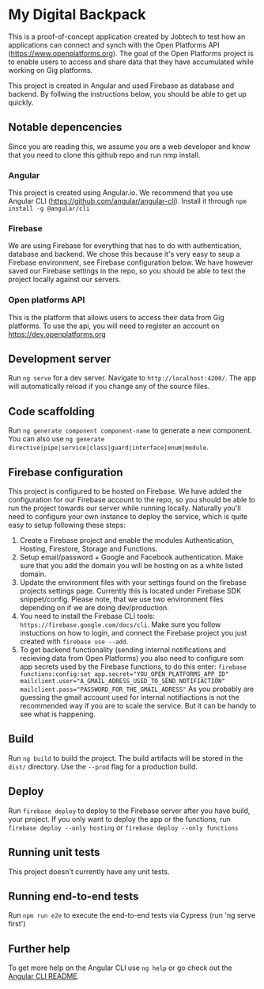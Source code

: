 # My Digital Backpack

This is a proof-of-concept application created by Jobtech to test how an applications can connect and synch with the Open Platforms API (https://www.openplatforms.org). The goal of the Open Platforms project is to enable users to access and share data that they have accumulated while working on Gig platforms.

This project is created in Angular and used Firebase as database and backend. By follwing the instructions below, you should be able to get up quickly.

## Notable depencencies
Since you are reading this, we assume you are a web developer and know that you need to clone this github repo and run nmp install.

### Angular
This project is created using Angular.io. We recommend that you use Angular CLI (https://github.com/angular/angular-cli). Install it through `npm install -g @angular/cli`

### Firebase
We are using Firebase for everything that has to do with authentication, database and backend. We chose this because it's very easy to seup a Firebase environment, see Firebase configuration below. We have however saved our Firebase settings in the repo, so you should be able to test the project locally against our servers.

### Open platforms API
This is the platform that allows users to access their data from Gig platforms. To use the api, you will need to register an account on https://dev.openplatforms.org

## Development server

Run `ng serve` for a dev server. Navigate to `http://localhost:4200/`. The app will automatically reload if you change any of the source files.

## Code scaffolding

Run `ng generate component component-name` to generate a new component. You can also use `ng generate directive|pipe|service|class|guard|interface|enum|module`.

## Firebase configuration

This project is configured to be hosted on Firebase. We have added the configuration for our Firebase account to the repo, so you should be able to run the project towards our server while running locally. Naturally you'll need to configure your own instance to deploy the service, which is quite easy to setup following these steps:

1. Create a Firebase project and enable the modules Authentication, Hosting, Firestore, Storage and Functions.
2. Setup email/password + Google and Facebook authentication. Make sure that you add the domain you will be hosting on as a white listed domain.
3. Update the environment files with your settings found on the firebase projects settings page. Currently this is located under Firebase SDK snippet/config. Please note, that we use two environment files depending on if we are doing dev/production.
4. You need to install the Firebase CLI tools: `https://firebase.google.com/docs/cli`. Make sure you follow instuctions on how to login, and connect the Firebase project you just created with `firebase use --add`.
5. To get backend functionality (sending internal notifications and recieving data from Open Platforms) you also need to configure som app secrets used by the Firebase functions, to do this enter:
`firebase functions:config:set app.secret="YOU_OPEN_PLATFORMS_APP_ID" mailclient.user="A_GMAIL_ADRESS_USED_TO_SEND_NOTIFIACTION" mailclient.pass="PASSWORD_FOR_THE_GMAIL_ADRESS"`
As you probably are guessing the gmail account used for internal notifiactions is not the recommended way if you are to scale the service. But it can be handy to see what is happening.

## Build

Run `ng build` to build the project. The build artifacts will be stored in the `dist/` directory. Use the `--prod` flag for a production build.

## Deploy
Run `firebase deploy` to deploy to the Firebase server after you have build, your project. If you only want to deploy the app or the functions, run `firebase deploy --only hosting` or `firebase deploy --only functions`

## Running unit tests

This project doesn't currently have any unit tests.
<!-- Run `ng test` to execute the unit tests via [Karma](https://karma-runner.github.io). -->

## Running end-to-end tests

Run `npm run e2e` to execute the end-to-end tests via Cypress (run 'ng serve first')

## Further help

To get more help on the Angular CLI use `ng help` or go check out the [Angular CLI README](https://github.com/angular/angular-cli/blob/master/README.md).
